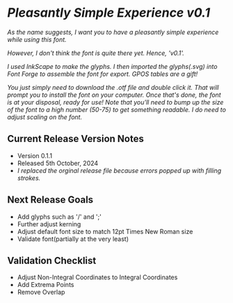 # *Pleasantly Simple Experience v0.1*

*As the name suggests, I want you to have a pleasantly simple experience while using this font.*

*However, I don't think the font is quite there yet. Hence, 'v0.1'.*

*I used InkScape to make the glyphs. I then imported the glyphs(.svg) into Font Forge to assemble the font for export.
GPOS tables are a gift!*

*You just simply need to download the .otf file and double click it.*
*That will prompt you to install the font on your computer. Once that's done, the font is at your disposal, ready for use!*
*Note that you'll need to bump up the size of the font to a high number (50-75) to get something readable. I do need to adjust scaling on the font.*

## Current Release Version Notes
 - Version 0.1.1
 - Released 5th October, 2024
 - *I replaced the orginal release file because errors popped up with filling strokes.*


## Next Release Goals
 - Add glyphs such as '/' and ';'
 - Further adjust kerning
 - Adjust default font size to match 12pt Times New Roman size
 - Validate font(partially at the very least)

## Validation Checklist
 - Adjust Non-Integral Coordinates to Integral Coordinates
 - Add Extrema Points
 - Remove Overlap
